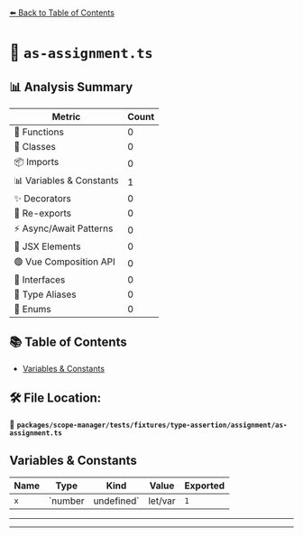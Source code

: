[⬅️ Back to Table of Contents](../../../../../../index.md)

# 📄 `as-assignment.ts`

## 📊 Analysis Summary

| Metric | Count |
|--------|-------|
| 🔧 Functions | 0 |
| 🧱 Classes | 0 |
| 📦 Imports | 0 |
| 📊 Variables & Constants | 1 |
| ✨ Decorators | 0 |
| 🔄 Re-exports | 0 |
| ⚡ Async/Await Patterns | 0 |
| 💠 JSX Elements | 0 |
| 🟢 Vue Composition API | 0 |
| 📐 Interfaces | 0 |
| 📑 Type Aliases | 0 |
| 🎯 Enums | 0 |

## 📚 Table of Contents

- [Variables & Constants](#variables-constants)

## 🛠️ File Location:
📂 **`packages/scope-manager/tests/fixtures/type-assertion/assignment/as-assignment.ts`**

## Variables & Constants

| Name | Type | Kind | Value | Exported |
|------|------|------|-------|----------|
| `x` | `number | undefined` | let/var | `1` | ✗ |


---


---